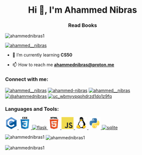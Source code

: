 <h1 align="center">Hi 👋, I'm Ahammed Nibras</h1>
<h3 align="center">Read Books</h3>

<p align="left"> <img src="https://komarev.com/ghpvc/?username=ahammednibras1&label=Profile%20views&color=0e75b6&style=flat" alt="ahammednibras1" /> </p>

<p align="left"> <a href="https://twitter.com/ahammed__nibras" target="blank"><img src="https://img.shields.io/twitter/follow/ahammed__nibras?logo=twitter&style=for-the-badge" alt="ahammed__nibras" /></a> </p>

- 🌱 I’m currently learning **CS50**

- 📫 How to reach me **ahammednibras@proton.me**

<h3 align="left">Connect with me:</h3>
<p align="left">
<a href="https://twitter.com/ahammed__nibras" target="blank"><img align="center" src="https://raw.githubusercontent.com/rahuldkjain/github-profile-readme-generator/master/src/images/icons/Social/twitter.svg" alt="ahammed__nibras" height="30" width="40" /></a>
<a href="https://linkedin.com/in/ahammed-nibras" target="blank"><img align="center" src="https://raw.githubusercontent.com/rahuldkjain/github-profile-readme-generator/master/src/images/icons/Social/linked-in-alt.svg" alt="ahammed-nibras" height="30" width="40" /></a>
<a href="https://instagram.com/ahammed__nibras" target="blank"><img align="center" src="https://raw.githubusercontent.com/rahuldkjain/github-profile-readme-generator/master/src/images/icons/Social/instagram.svg" alt="ahammed__nibras" height="30" width="40" /></a>
<a href="https://medium.com/@ahammednibras" target="blank"><img align="center" src="https://raw.githubusercontent.com/rahuldkjain/github-profile-readme-generator/master/src/images/icons/Social/medium.svg" alt="@ahammednibras" height="30" width="40" /></a>
<a href="https://www.youtube.com/UC_WBMyvPqohdRZD1do1z9FQ" target="blank"><img align="center" src="https://raw.githubusercontent.com/rahuldkjain/github-profile-readme-generator/master/src/images/icons/Social/youtube.svg" alt="uc_wbmyvpqohdrzd1do1z9fq" height="30" width="40" /></a>
</p>

<h3 align="left">Languages and Tools:</h3>
<p align="left"> <a href="https://www.cprogramming.com/" target="_blank" rel="noreferrer"> <img src="https://raw.githubusercontent.com/devicons/devicon/master/icons/c/c-original.svg" alt="c" width="40" height="40"/> </a> <a href="https://www.w3schools.com/css/" target="_blank" rel="noreferrer"> <img src="https://raw.githubusercontent.com/devicons/devicon/master/icons/css3/css3-original-wordmark.svg" alt="css3" width="40" height="40"/> </a> <a href="https://flask.palletsprojects.com/" target="_blank" rel="noreferrer"> <img src="https://www.vectorlogo.zone/logos/pocoo_flask/pocoo_flask-icon.svg" alt="flask" width="40" height="40"/> </a> <a href="https://www.w3.org/html/" target="_blank" rel="noreferrer"> <img src="https://raw.githubusercontent.com/devicons/devicon/master/icons/html5/html5-original-wordmark.svg" alt="html5" width="40" height="40"/> </a> <a href="https://developer.mozilla.org/en-US/docs/Web/JavaScript" target="_blank" rel="noreferrer"> <img src="https://raw.githubusercontent.com/devicons/devicon/master/icons/javascript/javascript-original.svg" alt="javascript" width="40" height="40"/> </a> <a href="https://www.linux.org/" target="_blank" rel="noreferrer"> <img src="https://raw.githubusercontent.com/devicons/devicon/master/icons/linux/linux-original.svg" alt="linux" width="40" height="40"/> </a> <a href="https://www.python.org" target="_blank" rel="noreferrer"> <img src="https://raw.githubusercontent.com/devicons/devicon/master/icons/python/python-original.svg" alt="python" width="40" height="40"/> </a> <a href="https://www.sqlite.org/" target="_blank" rel="noreferrer"> <img src="https://www.vectorlogo.zone/logos/sqlite/sqlite-icon.svg" alt="sqlite" width="40" height="40"/> </a> </p>

<p><img align="left" src="https://github-readme-stats.vercel.app/api/top-langs?username=ahammednibras1&show_icons=true&locale=en&layout=compact" alt="ahammednibras1" /></p>

<p>&nbsp;<img align="center" src="https://github-readme-stats.vercel.app/api?username=ahammednibras1&show_icons=true&locale=en" alt="ahammednibras1" /></p>

<p><img align="center" src="https://github-readme-streak-stats.herokuapp.com/?user=ahammednibras1&" alt="ahammednibras1" /></p>

